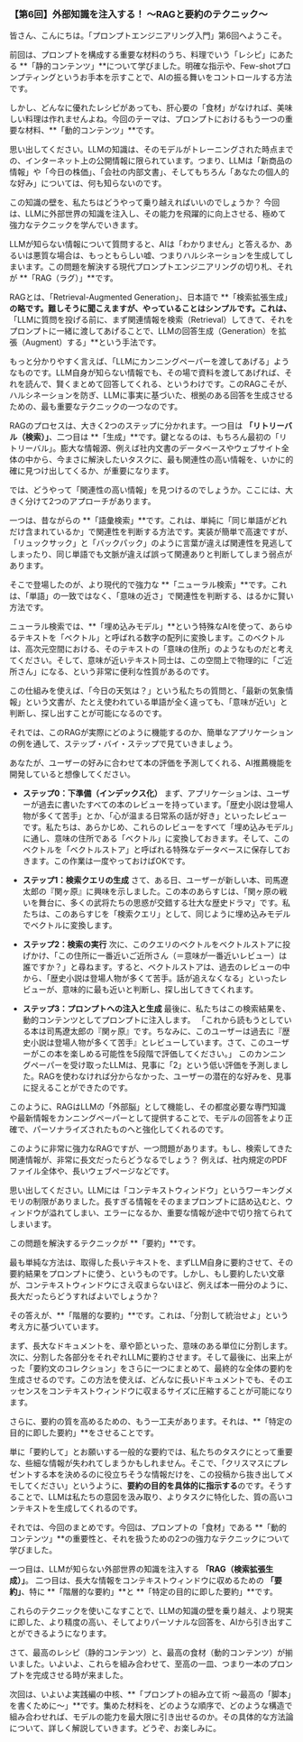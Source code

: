 ### 【第6回】外部知識を注入する！ 〜RAGと要約のテクニック〜

皆さん、こんにちは。「プロンプトエンジニアリング入門」第6回へようこそ。

前回は、プロンプトを構成する重要な材料のうち、料理でいう「レシピ」にあたる **「静的コンテンツ」**について学びました。明確な指示や、Few-shotプロンプティングというお手本を示すことで、AIの振る舞いをコントロールする方法です。

しかし、どんなに優れたレシピがあっても、肝心要の「食材」がなければ、美味しい料理は作れませんよね。今回のテーマは、プロンプトにおけるもう一つの重要な材料、**「動的コンテンツ」**です。

思い出してください。LLMの知識は、そのモデルがトレーニングされた時点までの、インターネット上の公開情報に限られています。つまり、LLMは「新商品の情報」や「今日の株価」、「会社の内部文書」、そしてもちろん「あなたの個人的な好み」については、何も知らないのです。

この知識の壁を、私たちはどうやって乗り越えればいいのでしょうか？ 今回は、LLMに外部世界の知識を注入し、その能力を飛躍的に向上させる、極めて強力なテクニックを学んでいきます。

LLMが知らない情報について質問すると、AIは「わかりません」と答えるか、あるいは悪質な場合は、もっともらしい嘘、つまりハルシネーションを生成してしまいます。この問題を解決する現代プロンプトエンジニアリングの切り札、それが **「RAG（ラグ）」**です。

RAGとは、「Retrieval-Augmented Generation」、日本語で **「検索拡張生成」**の略です。難しそうに聞こえますが、やっていることはシンプルです。これは、**「LLMに質問を投げる前に、まず関連情報を検索（Retrieval）してきて、それをプロンプトに一緒に渡してあげることで、LLMの回答生成（Generation）を拡張（Augment）する」**という手法です。

もっと分かりやすく言えば、「LLMにカンニングペーパーを渡してあげる」ようなものです。LLM自身が知らない情報でも、その場で資料を渡してあげれば、それを読んで、賢くまとめて回答してくれる、というわけです。このRAGこそが、ハルシネーションを防ぎ、LLMに事実に基づいた、根拠のある回答を生成させるための、最も重要なテクニックの一つなのです。

RAGのプロセスは、大きく2つのステップに分かれます。一つ目は **「リトリーバル（検索）」**、二つ目は **「生成」**です。鍵となるのは、もちろん最初の「リトリーバル」。膨大な情報源、例えば社内文書のデータベースやウェブサイト全体の中から、今まさに解決したいタスクに、最も関連性の高い情報を、いかに的確に見つけ出してくるか、が重要になります。

では、どうやって「関連性の高い情報」を見つけるのでしょうか。ここには、大きく分けて2つのアプローチがあります。

一つは、昔ながらの **「語彙検索」**です。これは、単純に「同じ単語がどれだけ含まれているか」で関連性を判断する方法です。実装が簡単で高速ですが、「リュックサック」と「バックパック」のように言葉が違えば関連性を見逃してしまったり、同じ単語でも文脈が違えば誤って関連ありと判断してしまう弱点があります。

そこで登場したのが、より現代的で強力な **「ニューラル検索」**です。これは、「単語」の一致ではなく、「意味の近さ」で関連性を判断する、はるかに賢い方法です。

ニューラル検索では、**「埋め込みモデル」**という特殊なAIを使って、あらゆるテキストを「ベクトル」と呼ばれる数字の配列に変換します。このベクトルは、高次元空間における、そのテキストの「意味の住所」のようなものだと考えてください。そして、意味が近いテキスト同士は、この空間上で物理的に「ご近所さん」になる、という非常に便利な性質があるのです。

この仕組みを使えば、「今日の天気は？」という私たちの質問と、「最新の気象情報」という文書が、たとえ使われている単語が全く違っても、「意味が近い」と判断し、探し出すことが可能になるのです。

それでは、このRAGが実際にどのように機能するのか、簡単なアプリケーションの例を通して、ステップ・バイ・ステップで見ていきましょう。

あなたが、ユーザーの好みに合わせて本の評価を予測してくれる、AI推薦機能を開発していると想像してください。

* **ステップ0：下準備（インデックス化）**
まず、アプリケーションは、ユーザーが過去に書いたすべての本のレビューを持っています。「歴史小説は登場人物が多くて苦手」とか、「心が温まる日常系の話が好き」といったレビューです。私たちは、あらかじめ、これらのレビューをすべて「埋め込みモデル」に通し、意味の住所である「ベクトル」に変換しておきます。そして、このベクトルを「ベクトルストア」と呼ばれる特殊なデータベースに保存しておきます。この作業は一度やっておけばOKです。

* **ステップ1：検索クエリの生成**
さて、ある日、ユーザーが新しい本、司馬遼太郎の『関ヶ原』に興味を示しました。この本のあらすじは、「関ヶ原の戦いを舞台に、多くの武将たちの思惑が交錯する壮大な歴史ドラマ」です。私たちは、このあらすじを「検索クエリ」として、同じように埋め込みモデルでベクトルに変換します。

* **ステップ2：検索の実行**
次に、このクエリのベクトルをベクトルストアに投げかけ、「この住所に一番近いご近所さん（＝意味が一番近いレビュー）は誰ですか？」と尋ねます。すると、ベクトルストアは、過去のレビューの中から、「歴史小説は登場人物が多くて苦手。話が追えなくなる」といったレビューが、意味的に最も近いと判断し、探し出してきてくれます。

* **ステップ3：プロンプトへの注入と生成**
最後に、私たちはこの検索結果を、動的コンテンツとしてプロンプトに注入します。
「これから読もうとしている本は司馬遼太郎の『関ヶ原』です。ちなみに、このユーザーは過去に『歴史小説は登場人物が多くて苦手』とレビューしています。さて、このユーザーがこの本を楽しめる可能性を5段階で評価してください。」
このカンニングペーパーを受け取ったLLMは、見事に「2」という低い評価を予測しました。RAGを使わなければ分からなかった、ユーザーの潜在的な好みを、見事に捉えることができたのです。

このように、RAGはLLMの「外部脳」として機能し、その都度必要な専門知識や最新情報をカンニングペーパーとして提供することで、モデルの回答をより正確で、パーソナライズされたものへと強化してくれるのです。

このように非常に強力なRAGですが、一つ問題があります。もし、検索してきた関連情報が、非常に長文だったらどうなるでしょう？ 例えば、社内規定のPDFファイル全体や、長いウェブページなどです。

思い出してください。LLMには「コンテキストウィンドウ」というワーキングメモリの制限がありました。長すぎる情報をそのままプロンプトに詰め込むと、ウィンドウが溢れてしまい、エラーになるか、重要な情報が途中で切り捨てられてしまいます。

この問題を解決するテクニックが **「要約」**です。

最も単純な方法は、取得した長いテキストを、まずLLM自身に要約させて、その要約結果をプロンプトに使う、というものです。しかし、もし要約したい文章が、コンテキストウィンドウにさえ収まらないほど、例えば本一冊分のように、長大だったらどうすればよいでしょうか？

その答えが、**「階層的な要約」**です。これは、「分割して統治せよ」という考え方に基づいています。

まず、長大なドキュメントを、章や節といった、意味のある単位に分割します。次に、分割した各部分をそれぞれLLMに要約させます。そして最後に、出来上がった「要約文のコレクション」をさらに一つにまとめて、最終的な全体の要約を生成させるのです。この方法を使えば、どんなに長いドキュメントでも、そのエッセンスをコンテキストウィンドウに収まるサイズに圧縮することが可能になります。

さらに、要約の質を高めるための、もう一工夫があります。それは、**「特定の目的に即した要約」**をさせることです。

単に「要約して」とお願いする一般的な要約では、私たちのタスクにとって重要な、些細な情報が失われてしまうかもしれません。そこで、「クリスマスにプレゼントする本を決めるのに役立ちそうな情報だけを、この投稿から抜き出してメモしてください」というように、**要約の目的を具体的に指示する**のです。そうすることで、LLMは私たちの意図を汲み取り、よりタスクに特化した、質の高いコンテキストを生成してくれるのです。

それでは、今回のまとめです。今回は、プロンプトの「食材」である **「動的コンテンツ」**の重要性と、それを扱うための2つの強力なテクニックについて学びました。

一つ目は、LLMが知らない外部世界の知識を注入する **「RAG（検索拡張生成）」**。
二つ目は、長大な情報をコンテキストウィンドウに収めるための **「要約」**、特に **「階層的な要約」**と **「特定の目的に即した要約」**です。

これらのテクニックを使いこなすことで、LLMの知識の壁を乗り越え、より現実に即した、より精度の高い、そしてよりパーソナルな回答を、AIから引き出すことができるようになります。

さて、最高のレシピ（静的コンテンツ）と、最高の食材（動的コンテンツ）が揃いました。いよいよ、これらを組み合わせて、至高の一皿、つまり一本のプロンプトを完成させる時が来ました。

次回は、いよいよ実践編の中核、**「プロンプトの組み立て術 〜最高の「脚本」を書くために〜」**です。集めた材料を、どのような順序で、どのような構造で組み合わせれば、モデルの能力を最大限に引き出せるのか。その具体的な方法論について、詳しく解説していきます。どうぞ、お楽しみに。